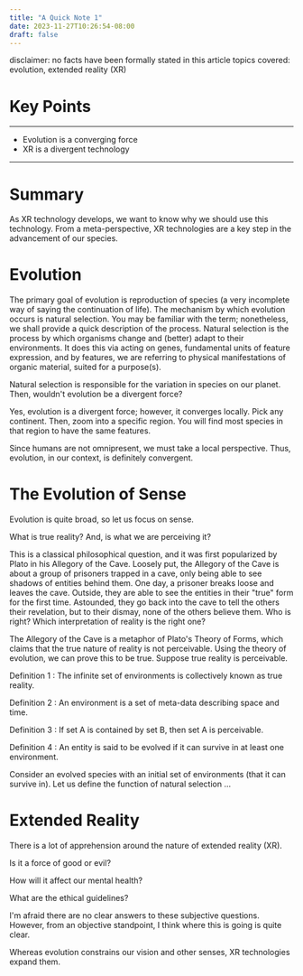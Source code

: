 ```yaml
---
title: "A Quick Note 1"
date: 2023-11-27T10:26:54-08:00
draft: false
---
```


disclaimer: no facts have been formally stated in this article
topics covered: evolution, extended reality (XR)

# Key Points
---
- Evolution is a converging force
- XR is a divergent technology
---

# Summary

As XR technology develops, we want to know why we should use this technology. From a meta-perspective, XR technologies are a key step in the advancement of our species. 

# Evolution

The primary goal of evolution is reproduction of species (a very incomplete way of saying the continuation of life). The mechanism by which evolution occurs is natural selection. You may be familiar with the term; nonetheless, we shall provide a quick description of the process. Natural selection is the process by which organisms change and (better) adapt to their environments. It does this via acting on genes, fundamental units of feature expression, and by features, we are referring to physical manifestations of organic material, suited for a purpose(s).

Natural selection is responsible for the variation in species on our planet. Then, wouldn't evolution be a divergent force?

Yes, evolution is a divergent force; however, it converges locally. Pick any continent. Then, zoom into a specific region. You will find most species in that region to have the same features. 

Since humans are not omnipresent, we must take a local perspective. Thus, evolution, in our context, is definitely convergent.

# The Evolution of Sense

Evolution is quite broad, so let us focus on sense. 

What is true reality? And, is what we are perceiving it?

This is a classical philosophical question, and it was first popularized by Plato in his Allegory of the Cave. Loosely put, the Allegory of the Cave is about a group of prisoners trapped in a cave, only being able to see shadows of entities behind them. One day, a prisoner breaks loose and leaves the cave. Outside, they are able to see the entities in their "true" form for the first time. Astounded, they go back into the cave to tell the others their revelation, but to their dismay, none of the others believe them. Who is right? Which interpretation of reality is the right one?

The Allegory of the Cave is a metaphor of Plato's Theory of Forms, which claims that the true nature of reality is not perceivable. Using the theory of evolution, we can prove this to be true. Suppose true reality is perceivable.

Definition 1 : The infinite set of environments is collectively known as true reality.

Definition 2 : An environment is a set of meta-data describing space and time.

Definition 3 : If set A is contained by set B, then set A is perceivable. 

Definition 4 : An entity is said to be evolved if it can survive in at least one environment.

Consider an evolved species with an initial set of environments (that it can survive in). Let us define the function of natural selection ...

# Extended Reality

There is a lot of apprehension around the nature of extended reality (XR). 

Is it a force of good or evil?

How will it affect our mental health?

What are the ethical guidelines?

I'm afraid there are no clear answers to these subjective questions. However, from an objective standpoint, I think where this is going is quite clear.

Whereas evolution constrains our vision and other senses, XR technologies expand them. 